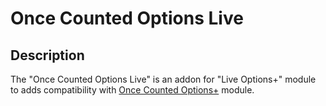 # Once Counted Options Live

## Description
The "Once Counted Options Live" is an addon for "Live Options+" module to adds compatibility with [Once Counted Options+](https://git.io/JfjUN) module.
